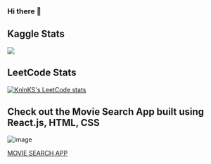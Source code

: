 ### Hi there 👋

<!--
**nishJay/NISHJAY** is a ✨ _special_ ✨ repository because its `README.md` (this file) appears on your GitHub profile.

Here are some ideas to get you started:

- 🔭 I’m currently working on ...
- 🌱 I’m currently learning ...
- 👯 I’m looking to collaborate on ...
- 🤔 I’m looking for help with ...
- 💬 Ask me about ...
- 📫 How to reach me: ...
- 😄 Pronouns: ...
- ⚡ Fun fact: ...
-->
## Kaggle Stats
![](https://kaggle-card.chienhsiang-hung.eu.org/api/svg-allround?nishjay1310)

## LeetCode Stats
[![KnlnKS's LeetCode stats](https://leetcode-stats-six.vercel.app/?username=nishjay1310)](https://github.com/nishjay1310/leetcode-stats)

## Check out the Movie Search App built using React.js, HTML, CSS

![image](https://github.com/nishJay/nishJay/assets/77871395/e9c3d11a-6e68-44ea-a920-380a64537060)

[MOVIE SEARCH APP](https://nishjay.github.io/MovieAPP/index.html)
